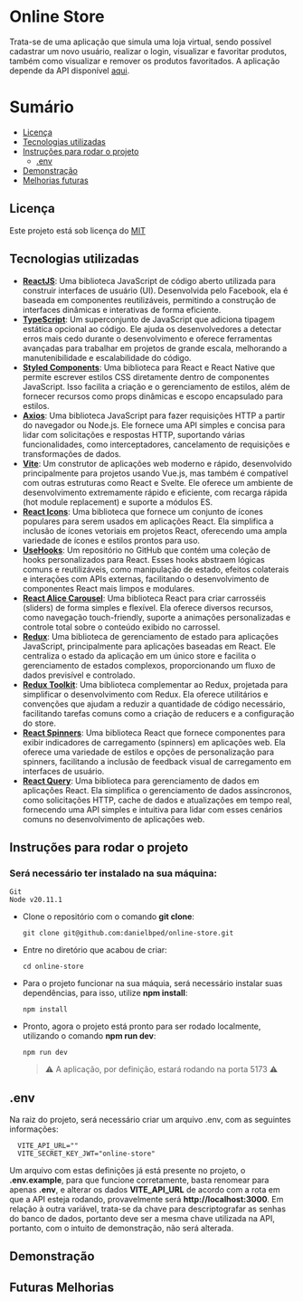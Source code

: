 # Online Store

Trata-se de uma aplicação que simula uma loja virtual, sendo possível cadastrar um novo usuário, realizar o login, visualizar e favoritar produtos, também como visualizar e remover os produtos favoritados. A aplicação depende da API disponível [aqui](https://github.com/danielbped/online-store-api).

# Sumário
- [Licença](#licenca)
- [Tecnologias utilizadas](#tecnologias)
- [Instruções para rodar o projeto](#instrucoes)
  - [.env](#env)
- [Demonstração](#demo)
- [Melhorias futuras](#melhorias)

## Licença <a name="licenca"></a>
Este projeto está sob licença do [MIT](https://github.com/danielbped/online-store/blob/master/LICENSE)

## Tecnologias utilizadas <a name="tecnologias"></a>
- [**ReactJS**](https://react.dev/): Uma biblioteca JavaScript de código aberto utilizada para construir interfaces de usuário (UI). Desenvolvida pelo Facebook, ela é baseada em componentes reutilizáveis, permitindo a construção de interfaces dinâmicas e interativas de forma eficiente.
- [**TypeScript**](https://www.typescriptlang.org/): Um superconjunto de JavaScript que adiciona tipagem estática opcional ao código. Ele ajuda os desenvolvedores a detectar erros mais cedo durante o desenvolvimento e oferece ferramentas avançadas para trabalhar em projetos de grande escala, melhorando a manutenibilidade e escalabilidade do código.
- [**Styled Components**](https://styled-components.com/): Uma biblioteca para React e React Native que permite escrever estilos CSS diretamente dentro de componentes JavaScript. Isso facilita a criação e o gerenciamento de estilos, além de fornecer recursos como props dinâmicas e escopo encapsulado para estilos.
- [**Axios**](https://axios-http.com/ptbr/docs/intro): Uma biblioteca JavaScript para fazer requisições HTTP a partir do navegador ou Node.js. Ele fornece uma API simples e concisa para lidar com solicitações e respostas HTTP, suportando várias funcionalidades, como interceptadores, cancelamento de requisições e transformações de dados.
- [**Vite**](https://vitejs.dev/): Um construtor de aplicações web moderno e rápido, desenvolvido principalmente para projetos usando Vue.js, mas também é compatível com outras estruturas como React e Svelte. Ele oferece um ambiente de desenvolvimento extremamente rápido e eficiente, com recarga rápida (hot module replacement) e suporte a módulos ES.
- [**React Icons**](https://react-icons.github.io/react-icons/): Uma biblioteca que fornece um conjunto de ícones populares para serem usados em aplicações React. Ela simplifica a inclusão de ícones vetoriais em projetos React, oferecendo uma ampla variedade de ícones e estilos prontos para uso.
- [**UseHooks**](https://github.com/uidotdev/usehooks): Um repositório no GitHub que contém uma coleção de hooks personalizados para React. Esses hooks abstraem lógicas comuns e reutilizáveis, como manipulação de estado, efeitos colaterais e interações com APIs externas, facilitando o desenvolvimento de componentes React mais limpos e modulares.
- [**React Alice Carousel**](https://github.com/maxmarinich/react-alice-carousel): Uma biblioteca React para criar carrosséis (sliders) de forma simples e flexível. Ela oferece diversos recursos, como navegação touch-friendly, suporte a animações personalizadas e controle total sobre o conteúdo exibido no carrossel.
- [**Redux**](https://redux.js.org/): Uma biblioteca de gerenciamento de estado para aplicações JavaScript, principalmente para aplicações baseadas em React. Ele centraliza o estado da aplicação em um único store e facilita o gerenciamento de estados complexos, proporcionando um fluxo de dados previsível e controlado.
- [**Redux Toolkit**](https://redux-toolkit.js.org/): Uma biblioteca complementar ao Redux, projetada para simplificar o desenvolvimento com Redux. Ela oferece utilitários e convenções que ajudam a reduzir a quantidade de código necessário, facilitando tarefas comuns como a criação de reducers e a configuração do store.
- [**React Spinners**](https://www.davidhu.io/react-spinners/): Uma biblioteca React que fornece componentes para exibir indicadores de carregamento (spinners) em aplicações web. Ela oferece uma variedade de estilos e opções de personalização para spinners, facilitando a inclusão de feedback visual de carregamento em interfaces de usuário.
- [**React Query**](https://tanstack.com/query/latest): Uma biblioteca para gerenciamento de dados em aplicações React. Ela simplifica o gerenciamento de dados assíncronos, como solicitações HTTP, cache de dados e atualizações em tempo real, fornecendo uma API simples e intuitiva para lidar com esses cenários comuns no desenvolvimento de aplicações web.

## Instruções para rodar o projeto <a name="instrucoes"></a>

### Será necessário ter instalado na sua máquina:

    Git
    Node v20.11.1

- Clone o repositório com o comando **git clone**:

      git clone git@github.com:danielbped/online-store.git

- Entre no diretório que acabou de criar:

      cd online-store

- Para o projeto funcionar na sua máquia, será necessário instalar suas dependências, para isso, utilize **npm install**:

      npm install

- Pronto, agora o projeto está pronto para ser rodado localmente, utilizando o comando **npm run dev**:

      npm run dev

    > ⚠️ A aplicação, por definição, estará rodando na porta 5173 ⚠️

## .env <a name="env"></a>

Na raiz do projeto, será necessário criar um arquivo .env, com as seguintes informações:

```
  VITE_API_URL=""
  VITE_SECRET_KEY_JWT="online-store"
```

Um arquivo com estas definições já está presente no projeto, o **.env.example**, para que funcione corretamente, basta renomear para apenas **.env**, e alterar os dados **VITE_API_URL** de acordo com a rota em que a API esteja rodando, provavelmente será **http://localhost:3000**. Em relação à outra variável, trata-se da chave para descriptografar as senhas do banco de dados, portanto deve ser a mesma chave utilizada na API, portanto, com o intuito de demonstração, não será alterada.

## Demonstração <a name="demo"></a>

## Futuras Melhorias <a name="melhorias"></a>